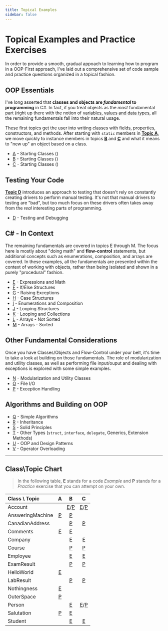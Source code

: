 ```yaml
---
title: Topical Examples
sidebar: false
---
```

# Topical Examples and Practice Exercises

In order to provide a smooth, gradual appoach to learning how to program in a OOP-First approach, I've laid out a comprehensive set of code sample and practice questions organized in a topical fashion.

## OOP Essentials

I've long asserted that **classes and objects are *fundamental* to programming** in C#. In fact, if you treat objects as the *most* fundamental part (right up there with the notion of [variables, values and data types](/Teach/chapter1.md), all the remaining fundamentals fall into their natural usage.

These first topics get the user into writing classes with fields, properties, constructors, and methods. After starting with `static` members in [**Topic A**](A/), we move quickly to instance members in topics [**B**](B/) and [**C**](C/) and what it means to "new up" an object based on a class.

- [A](A/) - Starting Classes ()
- [B](B/) - Starting Classes ()
- [C](C/) - Starting Classes ()

## Testing Your Code

[**Topic D**](D/) introduces an approach to testing that doesn't rely on constantly creating drivers to perform manual testing. It's not that manual drivers to testing are "bad", but too much focus on these drivers often takes away from the *real* interesting parts of programming.

- [D](D/) - Testing and Debugging

## C# - In Context

The remaining fundamentals are covered in topics E through M. The focus here is mostly about "doing math" and **flow-control** statements, but additional concepts such as enumerations, composition, and arrays are covered. In these examples, all the fundamentals are presented within the context of working with objects, rather than being isolated and shown in a purely "procedural" fashion.

- [E](E/) - Expressions and Math
- [F](F/) - If/Else Structures
- [G](G/) - Raising Exceptions
- [H](H/) - Case Structures
- [I](I/) - Enumerations and Composition
- [J](J/) - Looping Structures
- [K](K/) - Looping and Collections
- [L](L/) - Arrays - Not Sorted
- [M](M/) - Arrays - Sorted

## Other Fundamental Considerations

Once you have Classes/Objects and Flow-Control under your belt, it's time to take a look at building on those fundamentals. The role of modularization and utility classes, as well as performing file input/ouput and dealing with exceptions is explored with some simple examples.

- [N](N/) - Modularization and Utility Classes
- [O](O/) - File I/O
- [P](P/) - Exception Handling

## Algorithms and Building on OOP

- [Q](Q/) - Simple Algorithms
- [R](R/) - Inheritance
- [S](S/) - Solid Principles
- [T](T/) - Other Types (`struct`, `interface`, `delegate`, Generics, Extension Methods)
- [U](U/) - OOP and Design Patterns
- [V](V/) - Operator Overloading

----

## Class\Topic Chart

> In the following table, **E** stands for a code *Example* and **P** stands for a *Practice* exercise that you can attempt on your own.

| Class \ Topic | [A](A/) | [B](B/) | [C](C/) |
|:--------------|:-------:|:-------:|:-------:|
| Account | | [E](B/Examples/Account.md)/[P](B/Practice/Account.md) | [E](C/Examples/Account.md)/[P](C/Practice/Account.md) |
| AnsweringMachine | [P](A/Practice/AnsweringMachine.md) | [P](B/Practice/AnsweringMachine.md) | |
| CanadianAddress | | [P](B/Practice/CanadianAddress.md) | [P](C/Practice/CanadianAddress.md) |
| Comments | [E](A/Examples/Comments.md) | [E](B/Examples/Comments.md) | |
| Company | | [E](B/Examples/Employee.md) | [E](B/Examples/Company.md) |
| Course | | [P](B/Practice/Course.md) | [P](C/Practice/Course.md) |
| Employee | | [E](B/Examples/Employee.md) | [E](B/Examples/Company.md) |
| ExamResult | | [P](B/Practice/ExamResult.md) | [P](C/Practice/ExamResult.md) |
| HelloWorld | [E](A/Examples/HelloWorld.md) | | |
| LabResult | | [P](B/Practice/LabResult.md) | [P](C/Practice/LabResult.md) |
| Nothingness | [E](A/Examples/Nothingness.md) | | |
| OuterSpace | [P](A/Practice/OuterSpace.md) | | |
| Person | | [E](B/Examples/Person.md) | [E](C/Examples/Person.md)/[P](C/Practice/Person.md) |
| Salutation | [P](A/Practice/Salutation.md) | [E](B/Examples/Salutation.md) | |
| Student | | [E](B/Examples/Student.md) | [E](C/Examples/Student.md) |



<!--
[E](/Examples/.md "Example")
[P](/Practice/.md "Practice")
-->
